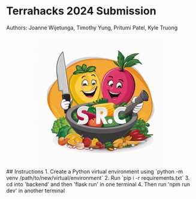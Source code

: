 # Terrahacks 2024 Submission
Authors: Joanne Wijetunga, Timothy Yung, Pritumi Patel, Kyle Truong
<br>
<center><img src="images/logo.jpg" width="350px"></center>
## Instructions
1. Create a Python virtual environment using `python -m venv /path/to/new/virtual/environment`
2. Run `pip i -r requirements.txt`
3. cd into 'backend' and then 'flask run' in one terminal
4. Then run 'npm run dev' in another terminal
